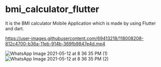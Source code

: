# bmi_calculator_flutter

It is the BMI calculator Mobile Application which is made by using Flutter and dart.



https://user-images.githubusercontent.com/69413218/118008208-812c4700-b36a-11eb-914b-369fb9847e4d.mp4



![WhatsApp Image 2021-05-12 at 8 36 35 PM (1)](https://user-images.githubusercontent.com/69413218/118007841-272b8180-b36a-11eb-8b60-53c580b26fca.jpeg)
![WhatsApp Image 2021-05-12 at 8 36 35 PM (2)](https://user-images.githubusercontent.com/69413218/118007846-285cae80-b36a-11eb-8610-46122e1216b4.jpeg)


